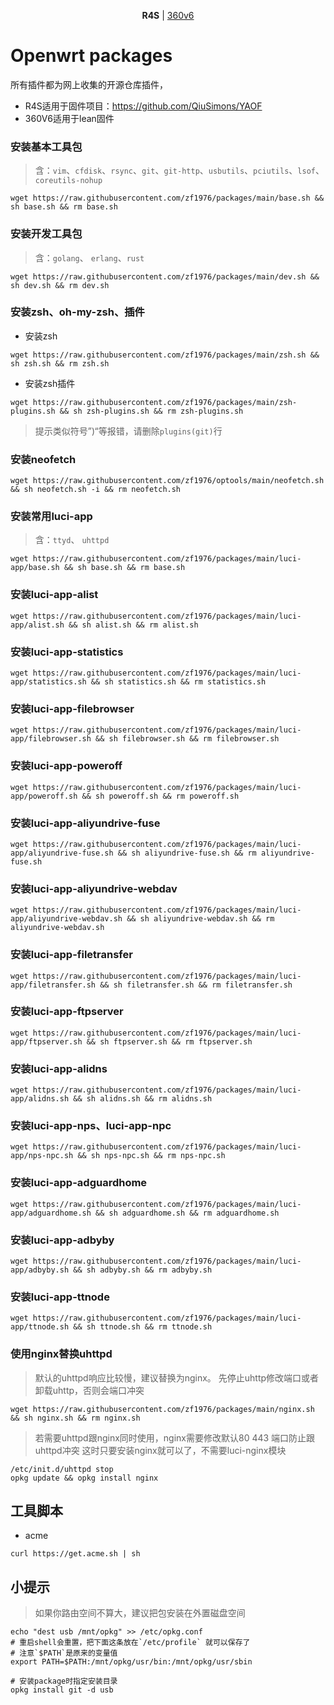 <p align="center">
  <strong>R4S</strong> | <a href="https://raw.githubusercontent.com/zf1976/packages/main/README-360v6.md">360v6</a>
</p>

# Openwrt packages
所有插件都为网上收集的开源仓库插件，
- R4S适用于固件项目：https://github.com/QiuSimons/YAOF
- 360V6适用于lean固件


### 安装基本工具包
> 含：`vim`、`cfdisk`、`rsync`、`git`、`git-http`、`usbutils`、`pciutils`、`lsof`、`coreutils-nohup`
```shell
wget https://raw.githubusercontent.com/zf1976/packages/main/base.sh && sh base.sh && rm base.sh
```

### 安装开发工具包
> 含：`golang`、 `erlang`、`rust`

```shell
wget https://raw.githubusercontent.com/zf1976/packages/main/dev.sh && sh dev.sh && rm dev.sh
```

### 安装zsh、oh-my-zsh、插件
- 安装zsh
```shell
wget https://raw.githubusercontent.com/zf1976/packages/main/zsh.sh && sh zsh.sh && rm zsh.sh
```
- 安装zsh插件
```shell
wget https://raw.githubusercontent.com/zf1976/packages/main/zsh-plugins.sh && sh zsh-plugins.sh && rm zsh-plugins.sh
```

> 提示类似符号”)“等报错，请删除`plugins(git)`行 

  
### 安装neofetch  

```shell
wget https://raw.githubusercontent.com/zf1976/optools/main/neofetch.sh && sh neofetch.sh -i && rm neofetch.sh
```

### 安装常用luci-app
> 含：`ttyd`、 `uhttpd`
```shell
wget https://raw.githubusercontent.com/zf1976/packages/main/luci-app/base.sh && sh base.sh && rm base.sh
```

### 安装luci-app-alist
```shell
wget https://raw.githubusercontent.com/zf1976/packages/main/luci-app/alist.sh && sh alist.sh && rm alist.sh
```

### 安装luci-app-statistics
```shell
wget https://raw.githubusercontent.com/zf1976/packages/main/luci-app/statistics.sh && sh statistics.sh && rm statistics.sh
```

### 安装luci-app-filebrowser
```shell
wget https://raw.githubusercontent.com/zf1976/packages/main/luci-app/filebrowser.sh && sh filebrowser.sh && rm filebrowser.sh
```

### 安装luci-app-poweroff
```shell
wget https://raw.githubusercontent.com/zf1976/packages/main/luci-app/poweroff.sh && sh poweroff.sh && rm poweroff.sh
```

### 安装luci-app-aliyundrive-fuse
```shell
wget https://raw.githubusercontent.com/zf1976/packages/main/luci-app/aliyundrive-fuse.sh && sh aliyundrive-fuse.sh && rm aliyundrive-fuse.sh
```

### 安装luci-app-aliyundrive-webdav
```shell
wget https://raw.githubusercontent.com/zf1976/packages/main/luci-app/aliyundrive-webdav.sh && sh aliyundrive-webdav.sh && rm aliyundrive-webdav.sh
```

### 安装luci-app-filetransfer

```shell
wget https://raw.githubusercontent.com/zf1976/packages/main/luci-app/filetransfer.sh && sh filetransfer.sh && rm filetransfer.sh
```

### 安装luci-app-ftpserver

```shell
wget https://raw.githubusercontent.com/zf1976/packages/main/luci-app/ftpserver.sh && sh ftpserver.sh && rm ftpserver.sh
```

### 安装luci-app-alidns

```shell
wget https://raw.githubusercontent.com/zf1976/packages/main/luci-app/alidns.sh && sh alidns.sh && rm alidns.sh
```

### 安装luci-app-nps、luci-app-npc

```shell
wget https://raw.githubusercontent.com/zf1976/packages/main/luci-app/nps-npc.sh && sh nps-npc.sh && rm nps-npc.sh
```

### 安装luci-app-adguardhome

```shell
wget https://raw.githubusercontent.com/zf1976/packages/main/luci-app/adguardhome.sh && sh adguardhome.sh && rm adguardhome.sh
```

### 安装luci-app-adbyby

```shell
wget https://raw.githubusercontent.com/zf1976/packages/main/luci-app/adbyby.sh && sh adbyby.sh && rm adbyby.sh
```

### 安装luci-app-ttnode

```shell
wget https://raw.githubusercontent.com/zf1976/packages/main/luci-app/ttnode.sh && sh ttnode.sh && rm ttnode.sh
```

### 使用nginx替换uhttpd
> 默认的uhttpd响应比较慢，建议替换为nginx。
> 先停止uhttp修改端口或者卸载uhttp，否则会端口冲突
```shell
wget https://raw.githubusercontent.com/zf1976/packages/main/nginx.sh && sh nginx.sh && rm nginx.sh
```
> 若需要uhttpd跟nginx同时使用，nginx需要修改默认80 443 端口防止跟uhttpd冲突
> 这时只要安装nginx就可以了，不需要luci-nginx模块
```shell
/etc/init.d/uhttpd stop
opkg update && opkg install nginx
``` 

## 工具脚本
- acme
```shell
curl https://get.acme.sh | sh
```

## 小提示
> 如果你路由空间不算大，建议把包安装在外置磁盘空间
```shell
echo "dest usb /mnt/opkg" >> /etc/opkg.conf
# 重启shell会重置，把下面这条放在`/etc/profile` 就可以保存了
# 注意`$PATH`是原来的变量值
export PATH=$PATH:/mnt/opkg/usr/bin:/mnt/opkg/usr/sbin

# 安装package时指定安装目录
opkg install git -d usb
```
